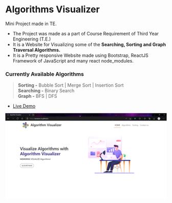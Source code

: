 # Algorithms Visualizer
Mini Project made in TE.
- The Project was made as a part of Course Requirement of Third Year Engineering (T.E.) 
- It is a Website for Visualizing some of the **Searching, Sorting and Graph Traversal Algorithms.**
- It is a Pretty responsive Website made using Bootstrap, ReactJS Framework of JavaScript and many react node_modules.  
### Currently Available Algorithms  
 > **Sorting    -**     Bubble Sort | Merge Sort | Insertion Sort  
 > **Searching  -**     Binary Search  
 > **Graph      -**     BFS | DFS
 - [Live Demo](https://saravana-sn.github.io/algorithm-visualizer-sem6/)          



[<img src=https://github.com/saravana-sn/algorithm-visualizer-sem6/blob/master/screenshots/homepage.png>](https://saravana-sn.github.io/algorithm-visualizer-sem6/)

